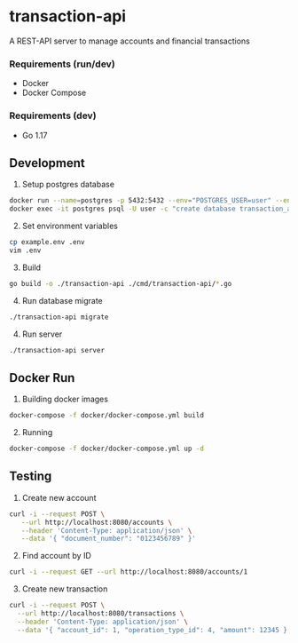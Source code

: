 # transaction-api

A REST-API server to manage accounts and financial transactions 

### Requirements (run/dev)
* Docker
* Docker Compose

### Requirements (dev)
* Go 1.17

## Development
1. Setup postgres database
```bash
docker run --name=postgres -p 5432:5432 --env="POSTGRES_USER=user" --env="POSTGRES_PASSWORD=pass" --restart=unless-stopped --detach=true postgres:12-alpine
docker exec -it postgres psql -U user -c "create database transaction_api"
```
2. Set environment variables
```bash
cp example.env .env
vim .env
```
3. Build
```bash
go build -o ./transaction-api ./cmd/transaction-api/*.go
```
4. Run database migrate
```bash
./transaction-api migrate
```
4. Run server
```bash
./transaction-api server
```

## Docker Run
1. Building docker images
```bash
docker-compose -f docker/docker-compose.yml build
```
2. Running
```bash
docker-compose -f docker/docker-compose.yml up -d
```

## Testing
1. Create new account 
```bash
curl -i --request POST \
   --url http://localhost:8080/accounts \
   --header 'Content-Type: application/json' \
   --data '{ "document_number": "0123456789" }'
```
2. Find account by ID
```bash
curl -i --request GET --url http://localhost:8080/accounts/1
```
3. Create new transaction
```bash
curl -i --request POST \
  --url http://localhost:8080/transactions \
  --header 'Content-Type: application/json' \
  --data '{ "account_id": 1, "operation_type_id": 4, "amount": 12345 }'
```